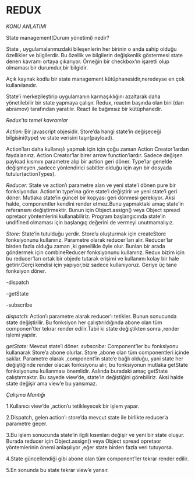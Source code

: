 # REDUX

_KONU ANLATIMI_

State management(Durum yönetimi) nedir?

State , uygulamalarımızdaki bileşenlerin her birinin o anda sahip olduğu özellikler ve bilgilerdir. Bu özellik ve bilgilerin değişkenlik göstermesi state denen kavramı ortaya çıkarıyor. Örneğin bir checkbox’ın işaretli olup olmaması bir durumdur,bir bilgidir.

Açık kaynak kodlu bir state management kütüphanesidir,neredeyse en çok kullanılanıdır.

State’i merkezileştirip uygulamanın karmaşıklığını azaltarak daha yönetilebilir bir state yapmaya çalışır. Redux, reactın başında olan biri (dan abramov) tarafından yaratılır. React ile bağımsız bir kütüphanedir.

_Redux’ta temel kavramlar_

_Action:_ Bir javascript objesidir. Store’da hangi state’in değişeceği bilgisini(type) ve state verisini taşır(payload).

Action’ları daha kullanışlı yapmak için için çoğu zaman Action Creator’lardan faydalanırız. Action Creator’lar birer arrow function’lardır. Sadece değişen payload kısmını parametre alıp bir action geri döner. Type’lar genelde değişmeyen ,sadece yönlendirici sabitler olduğu için ayrı bir dosyada tutulur(actionTypes).

_Reducer:_ State ve action’ı parametre alan ve yeni state’i dönen pure bir fonksiyondur. Action’ın type’ına göre state’i değiştirir ve yeni state’i geri döner. Mutlaka state’in güncel bir kopyası geri dönmesi gerekiyor. Aksi halde, componentler kendini render etmez.Bunu yapmaktaki amaç state’in referansını değiştirmektir. Bunun için Object.assign() veya Object spread opretaor yöntemlerini kullanabiliriz. Program başlangıcında state’in undifined olmaması için başlangıç değerini de vermeyi unutmamalıyız.

_Store:_ State’in tutulduğu yerdir. Store’u oluşturmak için createStore fonksiyonunu kullanırız. Parametre olarak reducer’ları alır. Reducer’lar birden fazla olduğu zaman ,ki genellikle öyle olur. Bunları bir arada göndermek için combineReducer fonksiyonunu kullanırız. Redux bizim için bu reducer’ları ortak bir objede tutarak erişimi ve kullanımı kolay bir hale getirir.Gerçi kendisi için yapıyor,biz sadece kullanıyoruz.
Geriye üç tane fonksiyon döner.

-dispatch

-getState

-subscribe

_dispatch:_ Action’ı parametre alarak reducer’ı tetikler. Bunun sonucunda state değiştirilir. Bu fonksiyon her çalıştırıldığında abone olan tüm componen’tler tekrar render edilir.Tabii ki state değiştikten sonra ,render işlemi yapılır.

_getState:_ Mevcut state’i döner.
_subscribe:_ Component’ler bu fonksiyonu kullanarak Store’a abone olurlar. Store ,abone olan tüm componentleri içinde saklar. Parametre olarak ,component’in state’e bağlı olduğu, yani state her değiştiğinde render olacak fonksiyonu alır, bu fonksiyonun mutlaka getState fonksiyonunu kullanması önemlidir. Aslında buradaki amaç getState çalıştırmaktır. Bu sayede view’de, state’in değiştiğini görebiliriz. Aksi halde state değişir ama view’e bu yansımaz.

_Çalışma Mantığı_

1.Kullanıcı view’de ,action’u tetikleyecek bir işlem yapar.

2.Dispatch, gelen action’ı store’da mevcut state ile birlikte reducer’a parametre geçer.

3.Bu işlem sonucunda state’in ilgili kısımları değişir ve yeni bir state oluşur. Burada reducer için Object.assign() veya Object spread opretaor yöntemlerinin önemi anlaşılıyor ,eğer state birden fazla veri tutuyorsa.

4.State güncellendiği gibi abone olan tüm component’ler tekrar render edilir.

5.En sonunda bu state tekrar view’e yansır.

